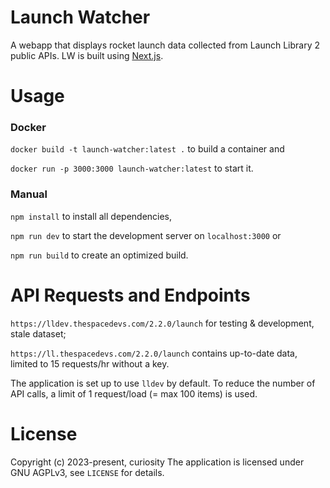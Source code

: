# Launch Watcher

A webapp that displays rocket launch data collected from Launch Library 2 public APIs.
LW is built using [Next.js](https://github.com/vercel/next.js/).

# Usage

### Docker

`docker build -t launch-watcher:latest .` to build a container and

`docker run -p 3000:3000 launch-watcher:latest` to start it.

### Manual

`npm install` to install all dependencies,

`npm run dev` to start the development server on `localhost:3000` or

`npm run build` to create an optimized build.

# API Requests and Endpoints

`https://lldev.thespacedevs.com/2.2.0/launch` for testing & development, stale dataset;

`https://ll.thespacedevs.com/2.2.0/launch` contains up-to-date data,
limited to 15 requests/hr without a key.

The application is set up to use `lldev` by default.
To reduce the number of API calls, a limit of 1 request/load (= max 100 items) is used.

# License

Copyright (c) 2023-present, curiosity
The application is licensed under GNU AGPLv3, see `LICENSE` for details.

